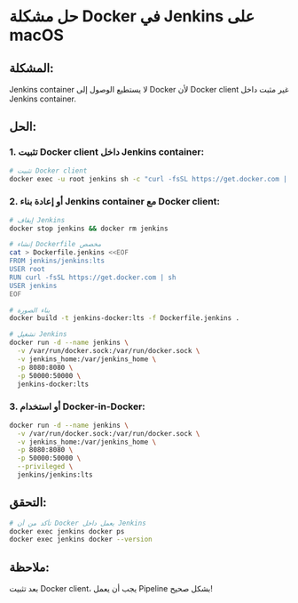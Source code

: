 # حل مشكلة Docker في Jenkins على macOS

## المشكلة:
Jenkins container لا يستطيع الوصول إلى Docker لأن Docker client غير مثبت داخل Jenkins container.

## الحل:

### 1. تثبيت Docker client داخل Jenkins container:

```bash
# تثبيت Docker client
docker exec -u root jenkins sh -c "curl -fsSL https://get.docker.com | sh"
```

### 2. أو إعادة بناء Jenkins container مع Docker client:

```bash
# إيقاف Jenkins
docker stop jenkins && docker rm jenkins

# إنشاء Dockerfile مخصص
cat > Dockerfile.jenkins <<EOF
FROM jenkins/jenkins:lts
USER root
RUN curl -fsSL https://get.docker.com | sh
USER jenkins
EOF

# بناء الصورة
docker build -t jenkins-docker:lts -f Dockerfile.jenkins .

# تشغيل Jenkins
docker run -d --name jenkins \
  -v /var/run/docker.sock:/var/run/docker.sock \
  -v jenkins_home:/var/jenkins_home \
  -p 8080:8080 \
  -p 50000:50000 \
  jenkins-docker:lts
```

### 3. أو استخدام Docker-in-Docker:

```bash
docker run -d --name jenkins \
  -v /var/run/docker.sock:/var/run/docker.sock \
  -v jenkins_home:/var/jenkins_home \
  -p 8080:8080 \
  -p 50000:50000 \
  --privileged \
  jenkins/jenkins:lts
```

## التحقق:

```bash
# تأكد من أن Docker يعمل داخل Jenkins
docker exec jenkins docker ps
docker exec jenkins docker --version
```

## ملاحظة:
بعد تثبيت Docker client، يجب أن يعمل Pipeline بشكل صحيح!

